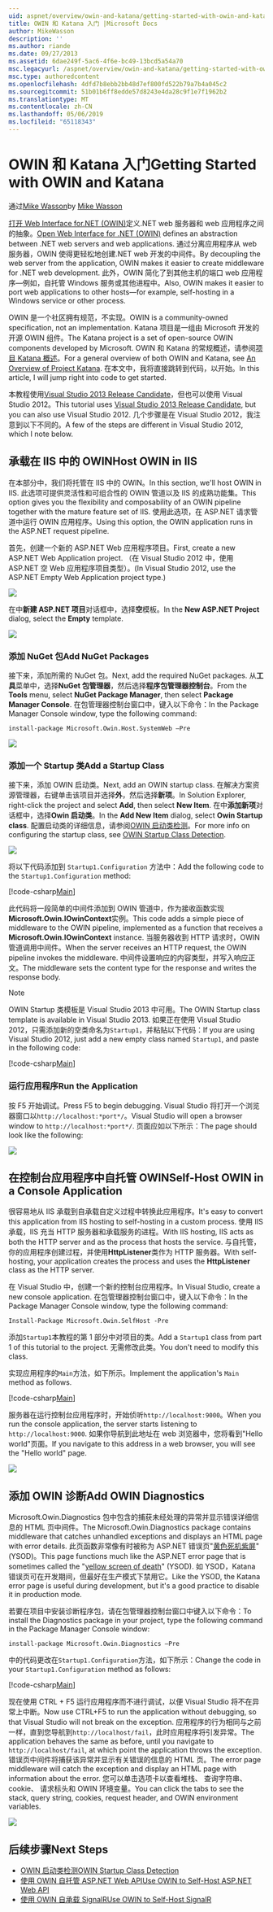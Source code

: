```yaml
---
uid: aspnet/overview/owin-and-katana/getting-started-with-owin-and-katana
title: OWIN 和 Katana 入门 |Microsoft Docs
author: MikeWasson
description: ''
ms.author: riande
ms.date: 09/27/2013
ms.assetid: 6dae249f-5ac6-4f6e-bc49-13bcd5a54a70
msc.legacyurl: /aspnet/overview/owin-and-katana/getting-started-with-owin-and-katana
msc.type: authoredcontent
ms.openlocfilehash: 4dfd7b8ebb2bb48d7ef800fd522b79a7b4a045c2
ms.sourcegitcommit: 51b01b6ff8edde57d8243e4da28c9f1e7f1962b2
ms.translationtype: MT
ms.contentlocale: zh-CN
ms.lasthandoff: 05/06/2019
ms.locfileid: "65118343"
---
```

# <a name="getting-started-with-owin-and-katana"></a><span data-ttu-id="66434-102">OWIN 和 Katana 入门</span><span class="sxs-lookup"><span data-stu-id="66434-102">Getting Started with OWIN and Katana</span></span>

<span data-ttu-id="66434-103">通过[Mike Wasson](https://github.com/MikeWasson)</span><span class="sxs-lookup"><span data-stu-id="66434-103">by [Mike Wasson](https://github.com/MikeWasson)</span></span>

<span data-ttu-id="66434-104">[打开 Web Interface for.NET (OWIN)](http://owin.org/)定义.NET web 服务器和 web 应用程序之间的抽象。</span><span class="sxs-lookup"><span data-stu-id="66434-104">[Open Web Interface for .NET (OWIN)](http://owin.org/) defines an abstraction between .NET web servers and web applications.</span></span> <span data-ttu-id="66434-105">通过分离应用程序从 web 服务器，OWIN 使得更轻松地创建.NET web 开发的中间件。</span><span class="sxs-lookup"><span data-stu-id="66434-105">By decoupling the web server from the application, OWIN makes it easier to create middleware for .NET web development.</span></span> <span data-ttu-id="66434-106">此外，OWIN 简化了到其他主机的端口 web 应用程序&#8212;例如，自托管 Windows 服务或其他进程中。</span><span class="sxs-lookup"><span data-stu-id="66434-106">Also, OWIN makes it easier to port web applications to other hosts&#8212;for example, self-hosting in a Windows service or other process.</span></span>

<span data-ttu-id="66434-107">OWIN 是一个社区拥有规范，不实现。</span><span class="sxs-lookup"><span data-stu-id="66434-107">OWIN is a community-owned specification, not an implementation.</span></span> <span data-ttu-id="66434-108">Katana 项目是一组由 Microsoft 开发的开源 OWIN 组件。</span><span class="sxs-lookup"><span data-stu-id="66434-108">The Katana project is a set of open-source OWIN components developed by Microsoft.</span></span> <span data-ttu-id="66434-109">OWIN 和 Katana 的常规概述，请参阅[项目 Katana 概述](an-overview-of-project-katana.md)。</span><span class="sxs-lookup"><span data-stu-id="66434-109">For a general overview of both OWIN and Katana, see [An Overview of Project Katana](an-overview-of-project-katana.md).</span></span> <span data-ttu-id="66434-110">在本文中，我将直接跳转到代码，以开始。</span><span class="sxs-lookup"><span data-stu-id="66434-110">In this article, I will jump right into code to get started.</span></span>

<span data-ttu-id="66434-111">本教程使用[Visual Studio 2013 Release Candidate](https://go.microsoft.com/fwlink/?LinkId=306566)，但也可以使用 Visual Studio 2012。</span><span class="sxs-lookup"><span data-stu-id="66434-111">This tutorial uses [Visual Studio 2013 Release Candidate](https://go.microsoft.com/fwlink/?LinkId=306566), but you can also use Visual Studio 2012.</span></span> <span data-ttu-id="66434-112">几个步骤是在 Visual Studio 2012，我注意到以下不同的。</span><span class="sxs-lookup"><span data-stu-id="66434-112">A few of the steps are different in Visual Studio 2012, which I note below.</span></span>

## <a name="host-owin-in-iis"></a><span data-ttu-id="66434-113">承载在 IIS 中的 OWIN</span><span class="sxs-lookup"><span data-stu-id="66434-113">Host OWIN in IIS</span></span>

<span data-ttu-id="66434-114">在本部分中，我们将托管在 IIS 中的 OWIN。</span><span class="sxs-lookup"><span data-stu-id="66434-114">In this section, we'll host OWIN in IIS.</span></span> <span data-ttu-id="66434-115">此选项可提供灵活性和可组合性的 OWIN 管道以及 IIS 的成熟功能集。</span><span class="sxs-lookup"><span data-stu-id="66434-115">This option gives you the flexibility and composability of an OWIN pipeline together with the mature feature set of IIS.</span></span> <span data-ttu-id="66434-116">使用此选项，在 ASP.NET 请求管道中运行 OWIN 应用程序。</span><span class="sxs-lookup"><span data-stu-id="66434-116">Using this option, the OWIN application runs in the ASP.NET request pipeline.</span></span>

<span data-ttu-id="66434-117">首先，创建一个新的 ASP.NET Web 应用程序项目。</span><span class="sxs-lookup"><span data-stu-id="66434-117">First, create a new ASP.NET Web Application project.</span></span> <span data-ttu-id="66434-118">（在 Visual Studio 2012 中，使用 ASP.NET 空 Web 应用程序项目类型）。</span><span class="sxs-lookup"><span data-stu-id="66434-118">(In Visual Studio 2012, use the ASP.NET Empty Web Application project type.)</span></span>

![](getting-started-with-owin-and-katana/_static/image1.png)

<span data-ttu-id="66434-119">在中**新建 ASP.NET 项目**对话框中，选择**空**模板。</span><span class="sxs-lookup"><span data-stu-id="66434-119">In the **New ASP.NET Project** dialog, select the **Empty** template.</span></span>

![](getting-started-with-owin-and-katana/_static/image2.png)

### <a name="add-nuget-packages"></a><span data-ttu-id="66434-120">添加 NuGet 包</span><span class="sxs-lookup"><span data-stu-id="66434-120">Add NuGet Packages</span></span>

<span data-ttu-id="66434-121">接下来，添加所需的 NuGet 包。</span><span class="sxs-lookup"><span data-stu-id="66434-121">Next, add the required NuGet packages.</span></span> <span data-ttu-id="66434-122">从**工具**菜单中，选择**NuGet 包管理器**，然后选择**程序包管理器控制台**。</span><span class="sxs-lookup"><span data-stu-id="66434-122">From the **Tools** menu, select **NuGet Package Manager**, then select **Package Manager Console**.</span></span> <span data-ttu-id="66434-123">在包管理器控制台窗口中，键入以下命令：</span><span class="sxs-lookup"><span data-stu-id="66434-123">In the Package Manager Console window, type the following command:</span></span>

`install-package Microsoft.Owin.Host.SystemWeb –Pre`

![](getting-started-with-owin-and-katana/_static/image3.png)

### <a name="add-a-startup-class"></a><span data-ttu-id="66434-124">添加一个 Startup 类</span><span class="sxs-lookup"><span data-stu-id="66434-124">Add a Startup Class</span></span>

<span data-ttu-id="66434-125">接下来，添加 OWIN 启动类。</span><span class="sxs-lookup"><span data-stu-id="66434-125">Next, add an OWIN startup class.</span></span> <span data-ttu-id="66434-126">在解决方案资源管理器，右键单击该项目并选择**外**，然后选择**新项**。</span><span class="sxs-lookup"><span data-stu-id="66434-126">In Solution Explorer, right-click the project and select **Add**, then select **New Item**.</span></span> <span data-ttu-id="66434-127">在中**添加新项**对话框中，选择**Owin 启动类**。</span><span class="sxs-lookup"><span data-stu-id="66434-127">In the **Add New Item** dialog, select **Owin Startup class**.</span></span> <span data-ttu-id="66434-128">配置启动类的详细信息，请参阅[OWIN 启动类检测](owin-startup-class-detection.md)。</span><span class="sxs-lookup"><span data-stu-id="66434-128">For more info on configuring the startup class, see [OWIN Startup Class Detection](owin-startup-class-detection.md).</span></span>

![](getting-started-with-owin-and-katana/_static/image4.png)

<span data-ttu-id="66434-129">将以下代码添加到 `Startup1.Configuration` 方法中：</span><span class="sxs-lookup"><span data-stu-id="66434-129">Add the following code to the `Startup1.Configuration` method:</span></span>

[!code-csharp[Main](getting-started-with-owin-and-katana/samples/sample1.cs?highlight=3)]

<span data-ttu-id="66434-130">此代码将一段简单的中间件添加到 OWIN 管道中，作为接收函数实现**Microsoft.Owin.IOwinContext**实例。</span><span class="sxs-lookup"><span data-stu-id="66434-130">This code adds a simple piece of middleware to the OWIN pipeline, implemented as a function that receives a **Microsoft.Owin.IOwinContext** instance.</span></span> <span data-ttu-id="66434-131">当服务器收到 HTTP 请求时，OWIN 管道调用中间件。</span><span class="sxs-lookup"><span data-stu-id="66434-131">When the server receives an HTTP request, the OWIN pipeline invokes the middleware.</span></span> <span data-ttu-id="66434-132">中间件设置响应的内容类型，并写入响应正文。</span><span class="sxs-lookup"><span data-stu-id="66434-132">The middleware sets the content type for the response and writes the response body.</span></span>

> [!NOTE]
> <span data-ttu-id="66434-133">OWIN Startup 类模板是 Visual Studio 2013 中可用。</span><span class="sxs-lookup"><span data-stu-id="66434-133">The OWIN Startup class template is available in Visual Studio 2013.</span></span> <span data-ttu-id="66434-134">如果正在使用 Visual Studio 2012，只需添加新的空类命名为`Startup1`，并粘贴以下代码：</span><span class="sxs-lookup"><span data-stu-id="66434-134">If you are using Visual Studio 2012, just add a new empty class named `Startup1`, and paste in the following code:</span></span>

[!code-csharp[Main](getting-started-with-owin-and-katana/samples/sample2.cs)]

### <a name="run-the-application"></a><span data-ttu-id="66434-135">运行应用程序</span><span class="sxs-lookup"><span data-stu-id="66434-135">Run the Application</span></span>

<span data-ttu-id="66434-136">按 F5 开始调试。</span><span class="sxs-lookup"><span data-stu-id="66434-136">Press F5 to begin debugging.</span></span> <span data-ttu-id="66434-137">Visual Studio 将打开一个浏览器窗口以`http://localhost:*port*/`。</span><span class="sxs-lookup"><span data-stu-id="66434-137">Visual Studio will open a browser window to `http://localhost:*port*/`.</span></span> <span data-ttu-id="66434-138">页面应如以下所示：</span><span class="sxs-lookup"><span data-stu-id="66434-138">The page should look like the following:</span></span>

![](getting-started-with-owin-and-katana/_static/image5.png)

## <a name="self-host-owin-in-a-console-application"></a><span data-ttu-id="66434-139">在控制台应用程序中自托管 OWIN</span><span class="sxs-lookup"><span data-stu-id="66434-139">Self-Host OWIN in a Console Application</span></span>

<span data-ttu-id="66434-140">很容易地从 IIS 承载到自承载自定义过程中转换此应用程序。</span><span class="sxs-lookup"><span data-stu-id="66434-140">It's easy to convert this application from IIS hosting to self-hosting in a custom process.</span></span> <span data-ttu-id="66434-141">使用 IIS 承载，IIS 充当 HTTP 服务器和承载服务的进程。</span><span class="sxs-lookup"><span data-stu-id="66434-141">With IIS hosting, IIS acts as both the HTTP server and as the process that hosts the service.</span></span> <span data-ttu-id="66434-142">与自托管，你的应用程序创建过程，并使用**HttpListener**类作为 HTTP 服务器。</span><span class="sxs-lookup"><span data-stu-id="66434-142">With self-hosting, your application creates the process and uses the **HttpListener** class as the HTTP server.</span></span>

<span data-ttu-id="66434-143">在 Visual Studio 中，创建一个新的控制台应用程序。</span><span class="sxs-lookup"><span data-stu-id="66434-143">In Visual Studio, create a new console application.</span></span> <span data-ttu-id="66434-144">在包管理器控制台窗口中，键入以下命令：</span><span class="sxs-lookup"><span data-stu-id="66434-144">In the Package Manager Console window, type the following command:</span></span>

`Install-Package Microsoft.Owin.SelfHost -Pre`

<span data-ttu-id="66434-145">添加`Startup1`本教程的第 1 部分中对项目的类。</span><span class="sxs-lookup"><span data-stu-id="66434-145">Add a `Startup1` class from part 1 of this tutorial to the project.</span></span> <span data-ttu-id="66434-146">无需修改此类。</span><span class="sxs-lookup"><span data-stu-id="66434-146">You don't need to modify this class.</span></span>

<span data-ttu-id="66434-147">实现应用程序的`Main`方法，如下所示。</span><span class="sxs-lookup"><span data-stu-id="66434-147">Implement the application's `Main` method as follows.</span></span>

[!code-csharp[Main](getting-started-with-owin-and-katana/samples/sample3.cs)]

<span data-ttu-id="66434-148">服务器在运行控制台应用程序时，开始侦听`http://localhost:9000`。</span><span class="sxs-lookup"><span data-stu-id="66434-148">When you run the console application, the server starts listening to `http://localhost:9000`.</span></span> <span data-ttu-id="66434-149">如果你导航到此地址在 web 浏览器中，您将看到"Hello world"页面。</span><span class="sxs-lookup"><span data-stu-id="66434-149">If you navigate to this address in a web browser, you will see the "Hello world" page.</span></span>

![](getting-started-with-owin-and-katana/_static/image6.png)

## <a name="add-owin-diagnostics"></a><span data-ttu-id="66434-150">添加 OWIN 诊断</span><span class="sxs-lookup"><span data-stu-id="66434-150">Add OWIN Diagnostics</span></span>

<span data-ttu-id="66434-151">Microsoft.Owin.Diagnostics 包中包含的捕获未经处理的异常并显示错误详细信息的 HTML 页中间件。</span><span class="sxs-lookup"><span data-stu-id="66434-151">The Microsoft.Owin.Diagnostics package contains middleware that catches unhandled exceptions and displays an HTML page with error details.</span></span> <span data-ttu-id="66434-152">此页函数非常像有时被称为 ASP.NET 错误页"[黄色死机紫屏](http://en.wikipedia.org/wiki/Yellow_Screen_of_Death#Yellow)"(YSOD)。</span><span class="sxs-lookup"><span data-stu-id="66434-152">This page functions much like the ASP.NET error page that is sometimes called the "[yellow screen of death](http://en.wikipedia.org/wiki/Yellow_Screen_of_Death#Yellow)" (YSOD).</span></span> <span data-ttu-id="66434-153">如 YSOD，Katana 错误页可在开发期间，但最好在生产模式下禁用它。</span><span class="sxs-lookup"><span data-stu-id="66434-153">Like the YSOD, the Katana error page is useful during development, but it's a good practice to disable it in production mode.</span></span>

<span data-ttu-id="66434-154">若要在项目中安装诊断程序包，请在包管理器控制台窗口中键入以下命令：</span><span class="sxs-lookup"><span data-stu-id="66434-154">To install the Diagnostics package in your project, type the following command in the Package Manager Console window:</span></span>

`install-package Microsoft.Owin.Diagnostics –Pre`

<span data-ttu-id="66434-155">中的代码更改在`Startup1.Configuration`方法，如下所示：</span><span class="sxs-lookup"><span data-stu-id="66434-155">Change the code in your `Startup1.Configuration` method as follows:</span></span>

[!code-csharp[Main](getting-started-with-owin-and-katana/samples/sample4.cs?highlight=4,9-12)]

<span data-ttu-id="66434-156">现在使用 CTRL + F5 运行应用程序而不进行调试，以便 Visual Studio 将不在异常上中断。</span><span class="sxs-lookup"><span data-stu-id="66434-156">Now use CTRL+F5 to run the application without debugging, so that Visual Studio will not break on the exception.</span></span> <span data-ttu-id="66434-157">应用程序的行为相同与之前一样，直到您导航到`http://localhost/fail`，此时应用程序将引发异常。</span><span class="sxs-lookup"><span data-stu-id="66434-157">The application behaves the same as before, until you navigate to `http://localhost/fail`, at which point the application throws the exception.</span></span> <span data-ttu-id="66434-158">错误页中间件将捕获该异常并显示有关错误的信息的 HTML 页。</span><span class="sxs-lookup"><span data-stu-id="66434-158">The error page middleware will catch the exception and display an HTML page with information about the error.</span></span> <span data-ttu-id="66434-159">您可以单击选项卡以查看堆栈、 查询字符串、 cookie、 请求标头和 OWIN 环境变量。</span><span class="sxs-lookup"><span data-stu-id="66434-159">You can click the tabs to see the stack, query string, cookies, request header, and OWIN environment variables.</span></span>

![](getting-started-with-owin-and-katana/_static/image7.png)

## <a name="next-steps"></a><span data-ttu-id="66434-160">后续步骤</span><span class="sxs-lookup"><span data-stu-id="66434-160">Next Steps</span></span>

- [<span data-ttu-id="66434-161">OWIN 启动类检测</span><span class="sxs-lookup"><span data-stu-id="66434-161">OWIN Startup Class Detection</span></span>](owin-startup-class-detection.md)
- [<span data-ttu-id="66434-162">使用 OWIN 自托管 ASP.NET Web API</span><span class="sxs-lookup"><span data-stu-id="66434-162">Use OWIN to Self-Host ASP.NET Web API</span></span>](../../../web-api/overview/hosting-aspnet-web-api/use-owin-to-self-host-web-api.md)
- [<span data-ttu-id="66434-163">使用 OWIN 自承载 SignalR</span><span class="sxs-lookup"><span data-stu-id="66434-163">Use OWIN to Self-Host SignalR</span></span>](../../../signalr/overview/deployment/tutorial-signalr-self-host.md)
